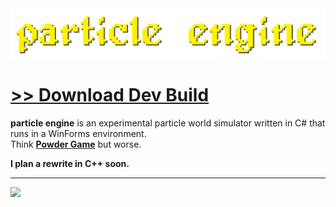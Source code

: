 <img src="assets/images/banner.png">

<!-- ![Total Downloads](https://img.shields.io/github/downloads/o7q/MediaDownloader/total?logo=github&label=Total%20Downloads&color=%232fd653)
![Code Quality](https://img.shields.io/codefactor/grade/github/o7q/MediaDownloader/main?logo=github&label=Code%20Quality&color=%2315bf87)
![Code Size](https://img.shields.io/github/languages/code-size/o7q/MediaDownloader?logo=github&label=Code%20Size&color=%23b65cff) -->

# [<b>>> Download Dev Build</b>](assets/build/particle_engine.exe)
**particle engine** is an experimental particle world simulator written in C# that runs in a WinForms environment. \
Think [**Powder Game**](https://dan-ball.jp/en/javagame/dust) but worse.

**I plan a rewrite in C++ soon.**

---

<img src="assets/images/showcase.gif">